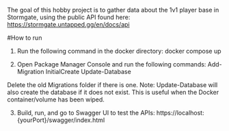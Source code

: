 The goal of this hobby project is to gather data about the 1v1 player base in Stormgate,
using the public API found here: https://stormgate.untapped.gg/en/docs/api

#How to run
1) Run the following command in the docker directory:
docker compose up

2) Open Package Manager Console and run the following commands:
Add-Migration InitialCreate
Update-Database

Delete the old Migrations folder if there is one.
Note: Update-Database will also create the database if it does not exist.
This is useful when the Docker container/volume has been wiped.

3) Build, run, and go to Swagger UI to test the APIs:
https://localhost:{yourPort}/swagger/index.html
